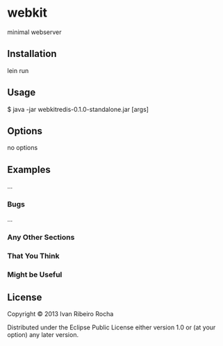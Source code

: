 # webkit

minimal webserver

## Installation

lein run

## Usage

$ java -jar webkitredis-0.1.0-standalone.jar [args]

## Options

no options

## Examples

...

### Bugs

...

### Any Other Sections
### That You Think
### Might be Useful

## License

Copyright © 2013 Ivan Ribeiro Rocha

Distributed under the Eclipse Public License either version 1.0 or (at
your option) any later version.
